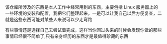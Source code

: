 #
该仓库所涉及的东西是本人工作中经常用到的东西，主要包括 Linux 服务器上的一些环境的安装和配置，我把它们整理起来，一是可以让我自己以后方便复查，二就是这些东西可能对某些人来说可以少走弯路

有些事情还是选择自己去尝试着完成，这样当你回过头来的时候会发现你做的那些事情已经很不简单了,只有亲身经历的东西才是最值得珍藏的东西

